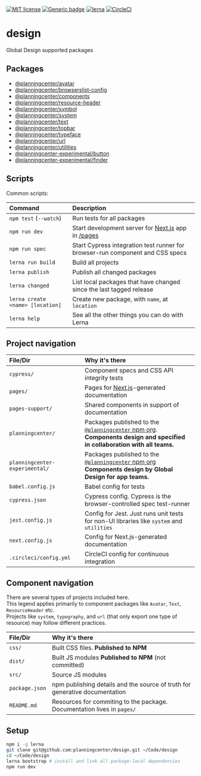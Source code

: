 [![MIT license](https://img.shields.io/badge/License-MIT-blue.svg)](https://lbesson.mit-license.org/)
[![Generic badge](https://img.shields.io/badge/maintained%20by-global%20design-green.svg)](https://shields.io/)
[![lerna](https://img.shields.io/badge/maintained%20with-lerna-cc00ff.svg)](https://lernajs.io/)
[![CircleCI](https://circleci.com/gh/planningcenter/design.svg?style=svg)](https://circleci.com/gh/planningcenter/design)

# design

Global Design supported packages

## Packages

- [@planningcenter/avatar](/planningcenter/avatar)
- [@planningcenter/browserslist-config](/planningcenter/browserslist-config)
- [@planningcenter/components](/planningcenter/components)
- [@planningcenter/resource-header](/planningcenter/resource-header)
- [@planningcenter/symbol](/planningcenter/symbol)
- [@planningcenter/system](/planningcenter/system)
- [@planningcenter/text](/planningcenter/text)
- [@planningcenter/topbar](/planningcenter/topbar)
- [@planningcenter/typeface](/planningcenter/typeface)
- [@planningcenter/url](/planningcenter/url)
- [@planningcenter/utilities](/planningcenter/utilities)
- [@planningcenter-experimental/button](/planningcenter-experimental/button)
- [@planningcenter-experimental/finder](/planningcenter-experimental/finder)

## Scripts

Common scripts:

| Command                          | Description                                                                        |
| :------------------------------- | :--------------------------------------------------------------------------------- |
| `npm test` (`--watch`)           | Run tests for all packages                                                         |
| `npm run dev`                    | Start development server for [Next.js](https://nextjs.org) app in [/pages](/pages) |
| `npm run spec`                   | Start Cypress integration test runner for browser-run component and CSS specs      |
| `lerna run build`                | Build all projects                                                                 |
| `lerna publish`                  | Publish all changed packages                                                       |
| `lerna changed`                  | List local packages that have changed since the last tagged release                |
| `lerna create <name> [location]` | Create new package, with `name`, at `location`                                     |
| `lerna help`                     | See all the other things you can do with Lerna                                     |

## Project navigation

| File/Dir                       | Why it's there                                                                                                                                                             |
| :----------------------------- | :------------------------------------------------------------------------------------------------------------------------------------------------------------------------- |
| `cypress/`                     | Component specs and CSS API integrity tests                                                                                                                                |
| `pages/`                       | Pages for [Next.js](https://nextjs.org)-generated documentation                                                                                                            |
| `pages-support/`               | Shared components in support of documentation                                                                                                                              |
| `planningcenter/`              | Packages published to the [`@planningcenter` npm org](https://www.npmjs.com/org/planningcenter).<br />**Components design and specified in collaboration with all teams.** |
| `planningcenter-experimental/` | Packages published to the [`@planningcenter` npm org](https://www.npmjs.com/org/planningcenter)<br />**Components design by Global Design for app teams.**                 |
| `babel.config.js`              | Babel config for tests                                                                                                                                                     |
| `cypress.json`                 | Cypress config. Cypress is the browser-controlled spec test-runner                                                                                                         |
| `jest.config.js`               | Config for Jest. Just runs unit tests for non-UI libraries like `system` and `utilities`                                                                                   |
| `next.config.js`               | Config for Next.js-generated documentation                                                                                                                                 |
| `.circleci/config.yml`         | CircleCI config for continuous integration                                                                                                                                 |

## Component navigation

There are several types of projects included here.  
This legend applies primarily to component packages like `Avatar`, `Text`, `ResourceHeader` etc.  
Projects like `system`, `typography`, and `url` (that only export one type of resource) may follow different practices.

| File/Dir       | Why it's there                                                              |
| :------------- | :-------------------------------------------------------------------------- |
| `css/`         | Built CSS files. **Published to NPM**                                       |
| `dist/`        | Built JS modules **Published to NPM** (not committed)                       |
| `src/`         | Source JS modules                                                           |
| `package.json` | npm publishing details and the source of truth for generative documentation |
| `README.md`    | Resources for commiting to the package. Documentation lives in `pages/`     |

## Setup

```bash
npm i -g lerna
git clone git@github.com:planningcenter/design.git ~/Code/design
cd ~/Code/design
lerna bootstrap # install and link all package-local dependencies
npm run dev
```
